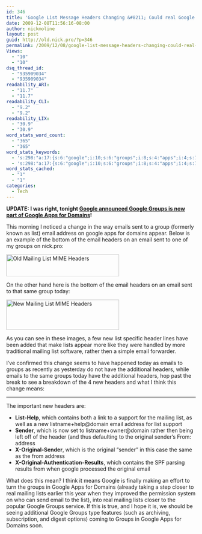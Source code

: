 ```yaml
---
id: 346
title: 'Google List Message Headers Changing &#8211; Could real Google Groups for Domains be on the way?'
date: 2009-12-08T11:56:16-08:00
author: nickmoline
layout: post
guid: http://old.nick.pro/?p=346
permalink: /2009/12/08/google-list-message-headers-changing-could-real-google-groups-for-domains-be-on-way/
Views:
  - "10"
  - "10"
dsq_thread_id:
  - "935909034"
  - "935909034"
readability_ARI:
  - "11.7"
  - "11.7"
readability_CLI:
  - "9.2"
  - "9.2"
readability_LIX:
  - "30.9"
  - "30.9"
word_stats_word_count:
  - "365"
  - "365"
word_stats_keywords:
  - 's:298:"a:17:{s:6:"google";i:10;s:6:"groups";i:8;s:4:"apps";i:4;s:7:"domains";i:4;s:6:"change";i:3;s:6:"emails";i:3;s:4:"sent";i:3;s:4:"list";i:7;s:5:"email";i:9;s:7:"address";i:4;s:7:"headers";i:6;s:4:"same";i:3;s:5:"lists";i:3;s:7:"mailing";i:4;s:10:"additional";i:3;s:6:"sender";i:3;s:8:"original";i:5;}";'
  - 's:298:"a:17:{s:6:"google";i:10;s:6:"groups";i:8;s:4:"apps";i:4;s:7:"domains";i:4;s:6:"change";i:3;s:6:"emails";i:3;s:4:"sent";i:3;s:4:"list";i:7;s:5:"email";i:9;s:7:"address";i:4;s:7:"headers";i:6;s:4:"same";i:3;s:5:"lists";i:3;s:7:"mailing";i:4;s:10:"additional";i:3;s:6:"sender";i:3;s:8:"original";i:5;}";'
word_stats_cached:
  - "1"
  - "1"
categories:
  - Tech
---
```

**UPDATE: I was right, tonight <a href="http://googleblog.blogspot.com/2009/12/join-this-group-google-groups-joins.html" target="_blank">Google announced Google Groups is now part of Google Apps for Domains</a>!**

This morning I noticed a change in the way emails sent to a group (formerly known as list) email address on google apps for domains appear. Below is an example of the bottom of the email headers on an email sent to one of my groups on nick.pro:

[<img class="aligncenter size-medium wp-image-347" title="Old Mailing List MIME Headers" alt="Old Mailing List MIME Headers" src="https://i0.wp.com/www.nick.pro/wp-content/uploads/2011/05/oldmailinglist-300x58.png?resize=300%2C58&#038;ssl=1" width="300" height="58" data-recalc-dims="1" />](https://i0.wp.com/www.nick.pro/wp-content/uploads/2011/05/oldmailinglist.png?ssl=1)

On the other hand here is the bottom of the email headers on an email sent to that same group today:

[<img class="aligncenter size-medium wp-image-348" title="New Mailing List MIME Headers" alt="New Mailing List MIME Headers" src="https://i2.wp.com/www.nick.pro/wp-content/uploads/2011/05/newmailinglist-300x80.png?resize=300%2C80&#038;ssl=1" width="300" height="80" data-recalc-dims="1" />](https://i2.wp.com/www.nick.pro/wp-content/uploads/2011/05/newmailinglist.png?ssl=1)

As you can see in these images, a few new list specific header lines have been added that make lists appear more like they were handled by more traditional mailing list software, rather then a simple email forwarder.

I&#8217;ve confirmed this change seems to have happened today as emails to groups as recently as yesterday do not have the additional headers, while emails to the same groups today have the additional headers, hop past the break to see a breakdown of the 4 new headers and what I think this change means:

* * *

The important new headers are:

  * **List-Help**, which contains both a link to a support for the mailing list, as well as a new listname+help@domain email address for list support
  * **Sender**, which is now set to listname+owner@domain rather then being left off of the header (and thus defaulting to the original sender&#8217;s From: address
  * **X-Original-Sender**, which is the original &#8220;sender&#8221; in this case the same as the from address
  * **X-Original-Authentication-Results**, which contains the SPF parsing results from when google processed the original email

What does this mean? I think it means Google is finally making an effort to turn the groups in Google Apps for Domains (already taking a step closer to real mailing lists earlier this year when they improved the permission system on who can send email to the list), into real mailing lists closer to the popular Google Groups service. If this is true, and I hope it is, we should be seeing additional Google Groups type features (such as archiving, subscription, and digest options) coming to Groups in Google Apps for Domains soon.